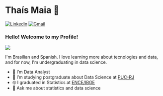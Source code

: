 # Thaís Maia 👋

[![Linkedin](https://img.shields.io/badge/LinkedIn-blue?style=for-the-badge&logo=Linkedin)](https://www.linkedin.com/in/thaiscortizo)
[![Gmail](https://img.shields.io/badge/-Gmail-c14438?style=for-the-badge&logo=Gmail&logoColor=white&link=mailto:thaiscortizo93@gmail.com)](mailto:thaiscortizo93@gmail.com)

### Hello! Welcome to my Profile!
<img style="margin: 0 auto" src="https://pa1.narvii.com/6773/0adfa7139f8547004174d1f71ed1ef3172699fec_hq.gif">

I'm Brasilian and Spanish. I love learning more about tecnologies and data, and for now, I'm undergraduating in data science. 

- 🔭 I’m Data Analyst
- 🌱 I’m studying postgraduate about Data Science at <a target="_blank" href="https://www.puc-rio.br//">PUC-RJ</a>
- 🤓 I graduated in Statistics at <a target="_blank" href="https://ence.ibge.gov.br//">ENCE/IBGE</a>
- 💬 Ask me about statistics and data science
